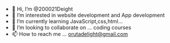 - 👋 Hi, I’m @200021Deight
- 👀 I’m interested in   website development and App development
- 🌱 I’m currently learning JavaScript,css,html...
- 💞️ I’m looking to collaborate on ... coding courses
- 📫 How to reach me ... orutadelight@gmail.com

<!---
200021Deight/200021Deight is a ✨ special ✨ repository because its `README.md` (this file) appears on your GitHub profile.
You can click the Preview link to take a look at your changes.
--->
